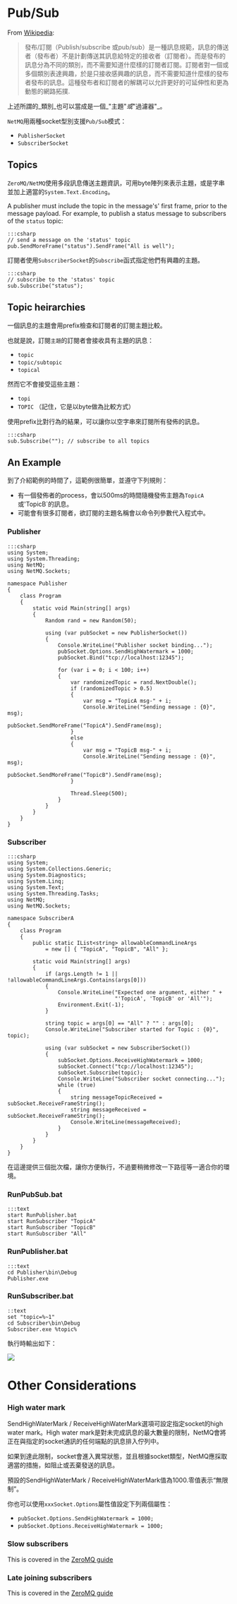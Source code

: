 Pub/Sub
=====

From [Wikipedia](http://en.wikipedia.org/wiki/Publish%E2%80%93subscribe_pattern):

> 發布/訂閱（Publish/subscribe 或pub/sub）是一種訊息規範，訊息的傳送者（發布者）不是計劃傳送其訊息給特定的接收者（訂閱者）。而是發布的訊息分為不同的類別，而不需要知道什麼樣的訂閱者訂閱。訂閱者對一個或多個類別表達興趣，於是只接收感興趣的訊息，而不需要知道什麼樣的發布者發布的訊息。這種發布者和訂閱者的解耦可以允許更好的可延伸性和更為動態的網路拓撲.

上述所謂的_類別_也可以當成是一個_"主題"_或_"過濾器"_。

`NetMQ`用兩種socket型別支援`Pub/Sub`模式：

+ `PublisherSocket`
+ `SubscriberSocket`

## Topics

`ZeroMQ/NetMQ`使用多段訊息傳送主題資訊，可用byte陣列來表示主題，或是字串並加上適當的`System.Text.Encoding`。

A publisher must include the topic in the message's' first frame, prior to the message payload. For example, to publish a status message to subscribers of the `status` topic:

    :::csharp
    // send a message on the 'status' topic
    pub.SendMoreFrame("status").SendFrame("All is well");

訂閱者使用`SubscriberSocket`的`Subscribe`函式指定他們有興趣的主題。

    :::csharp
    // subscribe to the 'status' topic
    sub.Subscribe("status");


## Topic heirarchies

一個訊息的主題會用prefix檢查和訂閱者的訂閱主題比較。

也就是說，訂閱`主題`的訂閱者會接收具有主題的訊息：

* `topic`
* `topic/subtopic`
* `topical`

然而它不會接受這些主題：

* `topi`
* `TOPIC` （記住，它是以byte做為比較方式）

使用prefix比對行為的結果，可以讓你以空字串來訂閱所有發佈的訊息。

    :::csharp
    sub.Subscribe(""); // subscribe to all topics


## An Example

到了介紹範例的時間了，這範例很簡單，並遵守下列規則：

+ 有一個發佈者的process，會以500ms的時間隨機發佈主題為`TopicA`或'TopicB`的訊息。
+ 可能會有很多訂閱者，欲訂閱的主題名稱會以命令列參數代入程式中。

### Publisher

    :::csharp
    using System;
    using System.Threading;
    using NetMQ;
    using NetMQ.Sockets;

    namespace Publisher
    {
        class Program
        {
            static void Main(string[] args)
            {
                Random rand = new Random(50);

                using (var pubSocket = new PublisherSocket())
                {
                    Console.WriteLine("Publisher socket binding...");
                    pubSocket.Options.SendHighWatermark = 1000;
                    pubSocket.Bind("tcp://localhost:12345");

                    for (var i = 0; i < 100; i++)
                    {
                        var randomizedTopic = rand.NextDouble();
                        if (randomizedTopic > 0.5)
                        {
                            var msg = "TopicA msg-" + i;
                            Console.WriteLine("Sending message : {0}", msg);
                            pubSocket.SendMoreFrame("TopicA").SendFrame(msg);
                        }
                        else
                        {
                            var msg = "TopicB msg-" + i;
                            Console.WriteLine("Sending message : {0}", msg);
                            pubSocket.SendMoreFrame("TopicB").SendFrame(msg);
                        }

                        Thread.Sleep(500);
                    }
                }
            }
        }
    }


### Subscriber

    :::csharp
    using System;
    using System.Collections.Generic;
    using System.Diagnostics;
    using System.Linq;
    using System.Text;
    using System.Threading.Tasks;
    using NetMQ;
    using NetMQ.Sockets;

    namespace SubscriberA
    {
        class Program
        {
            public static IList<string> allowableCommandLineArgs
                = new [] { "TopicA", "TopicB", "All" };

            static void Main(string[] args)
            {
                if (args.Length != 1 || !allowableCommandLineArgs.Contains(args[0]))
                {
                    Console.WriteLine("Expected one argument, either " +
                                      "'TopicA', 'TopicB' or 'All'");
                    Environment.Exit(-1);
                }

                string topic = args[0] == "All" ? "" : args[0];
                Console.WriteLine("Subscriber started for Topic : {0}", topic);

                using (var subSocket = new SubscriberSocket())
                {
                    subSocket.Options.ReceiveHighWatermark = 1000;
                    subSocket.Connect("tcp://localhost:12345");
                    subSocket.Subscribe(topic);
                    Console.WriteLine("Subscriber socket connecting...");
                    while (true)
                    {
                        string messageTopicReceived = subSocket.ReceiveFrameString();
                        string messageReceived = subSocket.ReceiveFrameString();
                        Console.WriteLine(messageReceived);
                    }
                }
            }
        }
    }

在這邊提供三個批次檔，讓你方便執行，不過要稍微修改一下路徑等一適合你的環境。

### RunPubSub.bat

    :::text
    start RunPublisher.bat
    start RunSubscriber "TopicA"
    start RunSubscriber "TopicB"
    start RunSubscriber "All"

### RunPublisher.bat

    :::text
    cd Publisher\bin\Debug
    Publisher.exe

### RunSubscriber.bat

    ::text
    set "topic=%~1"
    cd Subscriber\bin\Debug
    Subscriber.exe %topic%


執行時輸出如下：

![](Images/PubSubUsingTopics.png)


Other Considerations
=====

### High water mark

SendHighWaterMark / ReceiveHighWaterMark選項可設定指定socket的high water mark。High water mark是對未完成訊息的最大數量的限制，NetMQ會將正在與指定的socket通訊的任何端點的訊息排入佇列中。

如果到達此限制，socket會進入異常狀態，並且根據socket類型，NetMQ應採取適當的措施，如阻止或丟棄發送的訊息。

預設的SendHighWaterMark / ReceiveHighWaterMark值為1000.零值表示“無限制”。

你也可以使用`xxxSocket.Options`屬性值設定下列兩個屬性：

+  `pubSocket.Options.SendHighWatermark = 1000;`
+  `pubSocket.Options.ReceiveHighWatermark = 1000;`


### Slow subscribers

This is covered in the <a href="http://zguide.zeromq.org/php:chapter5" target="_blank">ZeroMQ guide</a>


### Late joining subscribers

This is covered in the <a href="http://zguide.zeromq.org/php:chapter5" target="_blank">ZeroMQ guide</a>
